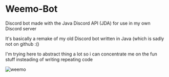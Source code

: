 # Weemo-Bot
Discord bot made with the Java Discord API (JDA) for use in my own Discord server

It's basically a remake of my old Discord bot written in Java (which is sadly not on github :()

I'm trying here to abstract thing a lot so i can concentrate me on the fun stuff insteading of writing repeating code


![weemo](https://user-images.githubusercontent.com/74827262/181588210-9c61d124-6c12-42d2-ba95-c12e666ac789.png)
